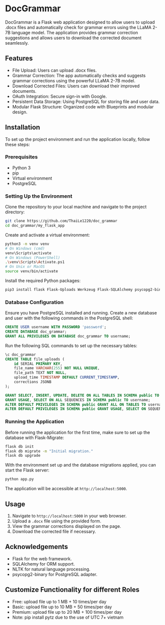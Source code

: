 # DocGrammar

DocGrammar is a Flask web application designed to allow users to upload .docx files and automatically check for grammar errors using the LLaMA 2-7B language model. The application provides grammar correction suggestions and allows users to download the corrected document seamlessly.

## Features

- File Upload: Users can upload .docx files.
- Grammar Correction: The app automatically checks and suggests grammar corrections using the powerful LLaMA 2-7B model.
- Download Corrected Files: Users can download their improved documents.
- OAuth Integration: Secure sign-in with Google.
- Persistent Data Storage: Using PostgreSQL for storing file and user data.
- Modular Flask Structure: Organized code with Blueprints and modular design.

## Installation

To set up the project environment and run the application locally, follow these steps:

### Prerequisites

- Python 3
- pip
- Virtual environment
- PostgreSQL

### Setting Up the Environment

Clone the repository to your local machine and navigate to the project directory:

```sh
git clone https://github.com/ThaiLe1220/doc_grammar
cd doc_grammar/my_flask_app
```

Create and activate a virtual environment:

```sh
python3 -m venv venv
# On Windows (cmd)
venv\Scripts\activate
# On Windows (PowerShell)
.\venv\Scripts\Activate.ps1
# On Unix or MacOS
source venv/bin/activate
```

Install the required Python packages:

```sh
pip3 install flask Flask-Uploads Werkzeug Flask-SQLAlchemy psycopg2-binary requests python-docx nltk authlib Flask-Login Flask-Migrate "Flask[async]" stripe aiohttp mod_wsgi boto3 pytz 
```

### Database Configuration

Ensure you have PostgreSQL installed and running. Create a new database and user with the following commands in the PostgreSQL shell:

```sql
CREATE USER username WITH PASSWORD 'password';
CREATE DATABASE doc_grammar;
GRANT ALL PRIVILEGES ON DATABASE doc_grammar TO username;
```

Run the following SQL commands to set up the necessary tables:

```sql
\c doc_grammar
CREATE TABLE file_uploads (
    id SERIAL PRIMARY KEY,
    file_name VARCHAR(255) NOT NULL UNIQUE,
    file_path TEXT NOT NULL,
    upload_time TIMESTAMP DEFAULT CURRENT_TIMESTAMP,
    corrections JSONB
);
```

```sql
GRANT SELECT, INSERT, UPDATE, DELETE ON ALL TABLES IN SCHEMA public TO username;
GRANT USAGE, SELECT ON ALL SEQUENCES IN SCHEMA public TO username;
ALTER DEFAULT PRIVILEGES IN SCHEMA public GRANT ALL ON TABLES TO username;
ALTER DEFAULT PRIVILEGES IN SCHEMA public GRANT USAGE, SELECT ON SEQUENCES TO username;

```

### Running the Application

Before running the application for the first time, make sure to set up the database with Flask-Migrate:

```sh
flask db init
flask db migrate -m "Initial migration."
flask db upgrade
```

With the environment set up and the database migrations applied, you can start the Flask server:

```sh
python app.py
```

The application will be accessible at `http://localhost:5000`.

## Usage

1. Navigate to `http://localhost:5000` in your web browser.
2. Upload a `.docx` file using the provided form.
3. View the grammar corrections displayed on the page.
4. Download the corrected file if necessary.

## Acknowledgements

- Flask for the web framework.
- SQLAlchemy for ORM support.
- NLTK for natural language processing.
- psycopg2-binary for PostgreSQL adapter.

## Customize Functionality for different Roles
- Free: upload file up to 1 MB + 10 times/per day
- Basic: upload file up to 10 MB + 50 times/per day
- Premium: upload file up to 20 MB + 100 times/per day
- Note: pip install pytz due to the use of UTC 7+ vietnam



